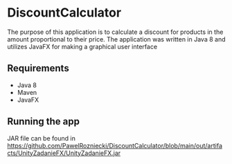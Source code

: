 # DiscountCalculator

The purpose of this application is to calculate a discount for products in the amount proportional to their price.
The application was written in Java 8 and utilizes JavaFX for making a graphical user interface

## Requirements 
* Java 8
* Maven 
* JavaFX


## Running the app
JAR file can be found in  https://github.com/PawelRozniecki/DiscountCalculator/blob/main/out/artifacts/UnityZadanieFX/UnityZadanieFX.jar






